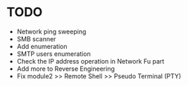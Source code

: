 # TODO

- Network ping sweeping
- SMB scanner
- Add enumeration
- SMTP users enumeration
- Check the IP address operation in Network Fu part
- Add more to Reverse Engineering 
- Fix module2 >> Remote Shell >> Pseudo Terminal (PTY)

